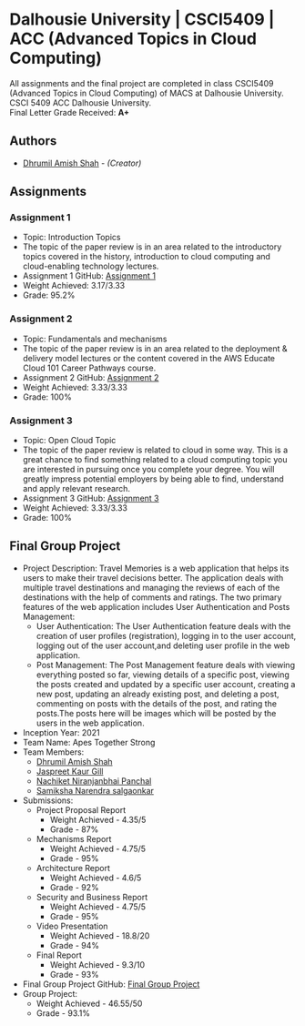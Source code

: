 # Dalhousie University | CSCI5409 | ACC (Advanced Topics in Cloud Computing)
All assignments and the final project are completed in class CSCI5409 (Advanced Topics in Cloud Computing) of MACS at Dalhousie University. CSCI 5409 ACC Dalhousie University.<br/>
Final Letter Grade Received: **A+**

## Authors
* [Dhrumil Amish Shah](mailto:dh416386@dal.ca) - *(Creator)*

## Assignments

### Assignment 1
* Topic: Introduction Topics
* The topic of the paper review is in an area related to the introductory topics covered in the history, introduction to cloud computing and cloud-enabling technology lectures.
* Assignment 1 GitHub: [Assignment 1](https://github.com/DhrumilShah98/Dalhousie_University_CSCI5409_ACC/tree/main/Assignment1)
* Weight Achieved: 3.17/3.33
* Grade: 95.2%

### Assignment 2
* Topic: Fundamentals and mechanisms
* The topic of the paper review is in an area related to the deployment & delivery model lectures or the content covered in the AWS Educate Cloud 101 Career Pathways course.
* Assignment 2 GitHub: [Assignment 2](https://github.com/DhrumilShah98/Dalhousie_University_CSCI5409_ACC/tree/main/Assignment2)
* Weight Achieved: 3.33/3.33
* Grade: 100%

### Assignment 3
* Topic: Open Cloud Topic
* The topic of the paper review is related to cloud in some way. This is a great chance to find something related to a cloud computing topic you are interested in pursuing once you complete your degree. You will greatly impress potential employers by being able to find, understand and apply relevant research.
* Assignment 3 GitHub: [Assignment 3](https://github.com/DhrumilShah98/Dalhousie_University_CSCI5409_ACC/tree/main/Assignment3)
* Weight Achieved: 3.33/3.33
* Grade: 100%

## Final Group Project
* Project Description: Travel Memories is a web application that helps its users to make their travel decisions better. The application deals with multiple travel destinations and managing the reviews of each of the destinations with the help of comments and ratings. The two primary features of the web application includes User Authentication and Posts Management:
    * User Authentication: The User Authentication feature deals with the creation of user profiles (registration), logging in to the user account, logging out of the user account,and deleting user profile in the web application.
    * Post Management: The Post Management feature deals with viewing everything posted so far, viewing details of a specific post, viewing the posts created and updated by a specific user account, creating a new post, updating an already existing post, and deleting a post, commenting on posts with the details of the post, and rating the posts.The posts here will be images which will be posted by the users in the web application.
* Inception Year: 2021
* Team Name: Apes Together Strong
* Team Members:
	* [Dhrumil Amish Shah](mailto:dh416386@dal.ca)
	* [Jaspreet Kaur Gill](mailto:js523380@dal.ca)
	* [Nachiket Niranjanbhai Panchal](mailto:nc784795@dal.ca)
	* [Samiksha Narendra salgaonkar](mailto:sm853820@dal.ca)
* Submissions:
    * Project Proposal Report
        * Weight Achieved - 4.35/5
        * Grade - 87%
    * Mechanisms Report
        * Weight Achieved - 4.75/5
        * Grade - 95%
    * Architecture Report
        * Weight Achieved - 4.6/5
        * Grade - 92%
    * Security and Business Report
        * Weight Achieved - 4.75/5
        * Grade - 95%
    * Video Presentation
        * Weight Achieved - 18.8/20
        * Grade - 94%
    * Final Report
        * Weight Achieved - 9.3/10
        * Grade - 93%
* Final Group Project GitHub: [Final Group Project](https://github.com/DhrumilShah98/Dalhousie_University_CSCI5409_ACC/tree/main/FinalProject)
* Group Project:
   * Weight Achieved - 46.55/50
   * Grade - 93.1%
